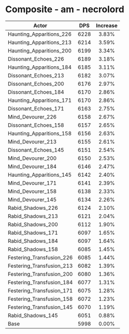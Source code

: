 # Composite - am - necrolord
| Actor | DPS | Increase |
|---|:---:|:---:|
|Haunting_Apparitions_226|6228|3.83%|
|Haunting_Apparitions_213|6214|3.59%|
|Haunting_Apparitions_200|6199|3.34%|
|Dissonant_Echoes_226|6189|3.18%|
|Haunting_Apparitions_184|6185|3.11%|
|Dissonant_Echoes_213|6182|3.07%|
|Dissonant_Echoes_200|6176|2.97%|
|Dissonant_Echoes_184|6170|2.86%|
|Haunting_Apparitions_171|6170|2.86%|
|Dissonant_Echoes_171|6163|2.75%|
|Mind_Devourer_226|6158|2.67%|
|Dissonant_Echoes_158|6157|2.65%|
|Haunting_Apparitions_158|6156|2.63%|
|Mind_Devourer_213|6155|2.61%|
|Dissonant_Echoes_145|6151|2.54%|
|Mind_Devourer_200|6150|2.53%|
|Mind_Devourer_184|6146|2.47%|
|Haunting_Apparitions_145|6142|2.40%|
|Mind_Devourer_171|6141|2.39%|
|Mind_Devourer_158|6138|2.33%|
|Mind_Devourer_145|6134|2.26%|
|Rabid_Shadows_226|6124|2.10%|
|Rabid_Shadows_213|6121|2.04%|
|Rabid_Shadows_200|6112|1.90%|
|Rabid_Shadows_171|6097|1.65%|
|Rabid_Shadows_184|6097|1.64%|
|Rabid_Shadows_158|6085|1.45%|
|Festering_Transfusion_226|6085|1.44%|
|Festering_Transfusion_213|6082|1.39%|
|Festering_Transfusion_200|6080|1.36%|
|Festering_Transfusion_184|6077|1.31%|
|Festering_Transfusion_171|6075|1.28%|
|Festering_Transfusion_158|6072|1.23%|
|Festering_Transfusion_145|6070|1.19%|
|Rabid_Shadows_145|6051|0.88%|
|Base|5998|0.00%|
